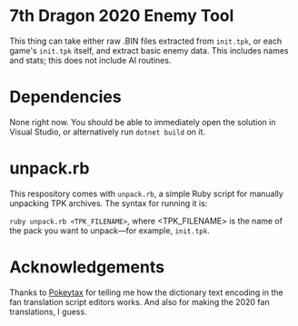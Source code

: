 # 7th Dragon 2020 Enemy Tool
This thing can take either raw .BIN files extracted from `init.tpk`, or each game's `init.tpk` itself, and extract basic enemy data. This includes names and stats; this does not include AI routines.

# Dependencies
None right now. You should be able to immediately open the solution in Visual Studio, or alternatively run `dotnet build` on it.

# unpack.rb
This respository comes with `unpack.rb`, a simple Ruby script for manually unpacking TPK archives. The syntax for running it is:

`ruby unpack.rb <TPK_FILENAME>`, where <TPK_FILENAME> is the name of the pack you want to unpack—for example, `init.tpk`.

# Acknowledgements

Thanks to [Pokeytax](https://cavespeak.org/) for telling me how the dictionary text encoding in the fan translation script editors works. And also for making the 2020 fan translations, I guess.
